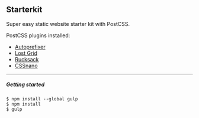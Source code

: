 ## Starterkit
Super easy static website starter kit with PostCSS.

PostCSS plugins installed:
* [Autoprefixer](https://github.com/postcss/autoprefixer)
* [Lost Grid](https://github.com/peterramsing/lost)
* [Rucksack](https://github.com/simplaio/rucksack)
* [CSSnano](https://github.com/ben-eb/cssnano)

---

##### Getting started
```
$ npm install --global gulp
$ npm install
$ gulp
```
